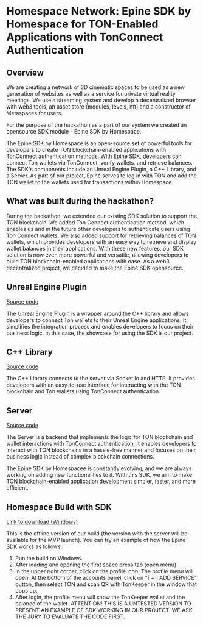 # Homespace Network: Epine SDK by Homespace for TON-Enabled Applications with TonConnect Authentication
## Overview

We are creating a network of 3D cinematic spaces to be used as a new generation of websites as well as a service for private virtual reality meetings. We use a streaming system and develop a decentralized browser with web3 tools, an asset store (modules, levels, nft) and a constructor of Metaspaces for users.  

For the purpose of the hackathon as a part of our system we created an opensource SDK module - Epine SDK by Homespace. 

The Epine SDK by Homespace is an open-source set of powerful tools for developers to create TON blockchain-enabled applications with TonConnect authentication methods. With Epine SDK, developers can connect Ton wallets via TonConnect, verify wallets, and retrieve balances. The SDK's components include an Unreal Engine Plugin, a C++ Library, and a Server. As part of our project, Epine serves to log in with TON and add the TON wallet to the wallets used for transactions within Homespace. 

## What was built during the hackathon?
During the hackathon, we extended our existing SDK solution to support the TON blockchain. We added Ton Connect authentication method, which enables us and in the future other developers to authenticate users using Ton Connect wallets. We also added support for retrieving balances of TON wallets, which provides developers with an easy way to retrieve and display wallet balances in their applications. With these new features, our SDK solution is now even more powerful and versatile, allowing developers to build TON blockchain-enabled applications with ease. As a web3 decentralized project, we decided to make the Epine SDK opensource. 

## Unreal Engine Plugin
[Source code](https://github.com/EpineCloud/EpinePlugin-Unreal)

The Unreal Engine Plugin is a wrapper around the C++ library and allows developers to connect Ton wallets to their Unreal Engine applications. It simplifies the integration process and enables developers to focus on their business logic. In this case, the showcase for using the SDK is our project. 

## C++ Library
[Source code](https://github.com/EpineCloud/epine-sdk-cpp)

The C++ Library connects to the server via Socket.io and HTTP. It provides developers with an easy-to-use interface for interacting with the TON blockchain and Ton wallets using TonConnect authentication.

## Server
[Source code](https://github.com/EpineCloud/epine-server-public)

The Server is a backend that implements the logic for TON blockchain and wallet interactions with TonConnect authentication. It enables developers to interact with TON blockchains in a hassle-free manner and focuses on their business logic instead of complex blockchain connections.

The Epine SDK by Homespacee is constantly evolving, and we are always working on adding new functionalities to it. With this SDK, we aim to make TON blockchain-enabled application development simpler, faster, and more efficient.

## Homespace Build with SDK 
[Link to download (Windows)](https://disk.yandex.com/d/9NLdoeOEWYr9LA)

This is the offline version of our build (the version with the server will be available for the MVP launch). You can try an example of how the Epine SDK works as follows:
1. Run the build on Windows. 
2. After loading and opening the first space press tab (open menu).
3. In the upper right corner, click on the profile icon. The profile menu will open. At the bottom of the accounts panel, click on "[ + ] ADD SERVICE" button, then select TON and scan QR with TonKeeper in the window that pops up. 
4. After login, the profile menu will show the TonKeeper wallet and the balance of the wallet.
ATTENTION! THIS IS A UNTESTED VERSION TO PRESENT AN EXAMPLE OF SDK WORKING IN OUR PROJECT. WE ASK THE JURY TO EVALUATE THE CODE FIRST. 

